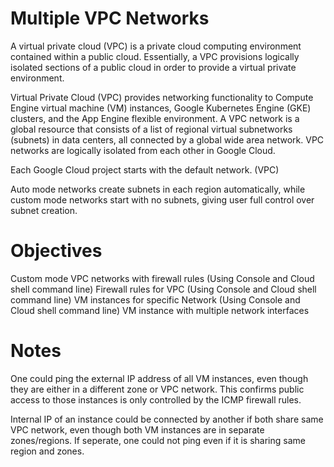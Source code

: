 # Multiple VPC Networks

A virtual private cloud (VPC) is a private cloud computing environment contained within a public cloud. 
Essentially, a VPC provisions logically isolated sections of a public cloud in order to provide a virtual private environment.

Virtual Private Cloud (VPC) provides networking functionality to Compute Engine virtual machine (VM) instances, 
Google Kubernetes Engine (GKE) clusters, and the App Engine flexible environment.
A VPC network is a global resource that consists of a list of regional virtual subnetworks (subnets) in data centers, all connected by a global wide area network.
VPC networks are logically isolated from each other in Google Cloud.

Each Google Cloud project starts with the default network. (VPC)

Auto mode networks create subnets in each region automatically, while custom mode networks start with no subnets, giving user full control over subnet creation.

# Objectives
Custom mode VPC networks with firewall rules (Using Console and Cloud shell command line)
Firewall rules for VPC (Using Console and Cloud shell command line)
VM instances for specific Network (Using Console and Cloud shell command line)
VM instance with multiple network interfaces

# Notes

One could ping the external IP address of all VM instances, even though they are either in a different zone or VPC network.
This confirms public access to those instances is only controlled by the ICMP firewall rules.

Internal IP of an instance could be connected by another if both share same VPC network, even though both VM instances are in separate zones/regions.
If seperate, one could not ping even if it is sharing same region and zones.

